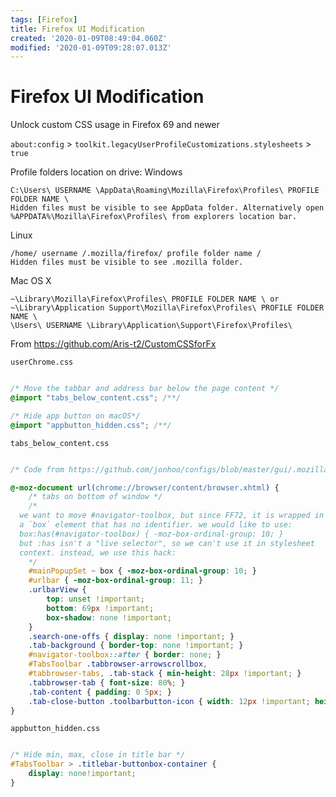 ```yaml
---
tags: [Firefox]
title: Firefox UI Modification
created: '2020-01-09T08:49:04.060Z'
modified: '2020-01-09T09:28:07.013Z'
---
```


# Firefox UI Modification

Unlock custom CSS usage in Firefox 69 and newer

`about:config` > `toolkit.legacyUserProfileCustomizations.stylesheets` > `true`

Profile folders location on drive:
Windows
```
C:\Users\ USERNAME \AppData\Roaming\Mozilla\Firefox\Profiles\ PROFILE FOLDER NAME \
Hidden files must be visible to see AppData folder. Alternatively open %APPDATA%\Mozilla\Firefox\Profiles\ from explorers location bar.
```
Linux
```
/home/ username /.mozilla/firefox/ profile folder name /
Hidden files must be visible to see .mozilla folder.
```

Mac OS X
```
~\Library\Mozilla\Firefox\Profiles\ PROFILE FOLDER NAME \ or
~\Library\Application Support\Mozilla\Firefox\Profiles\ PROFILE FOLDER NAME \
\Users\ USERNAME \Library\Application\Support\Firefox\Profiles\
```
From https://github.com/Aris-t2/CustomCSSforFx

`userChrome.css`
```CSS

/* Move the tabbar and address bar below the page content */
@import "tabs_below_content.css"; /**/

/* Hide app button on macOS*/
@import "appbutton_hidden.css"; /**/
```

`tabs_below_content.css`
```CSS

/* Code from https://github.com/jonhoo/configs/blob/master/gui/.mozilla/firefox/dev-edition-default/chrome/userChrome.css */

@-moz-document url(chrome://browser/content/browser.xhtml) {
	/* tabs on bottom of window */
	/*
  we want to move #navigator-toolbox, but since FF72, it is wrapped in
  a `box` element that has no identifier. we would like to use:
  box:has(#navigator-toolbox) { -moz-box-ordinal-group: 10; }
  but :has isn't a "live selector", so we can't use it in stylesheet
  context. instead, we use this hack:
	*/
	#mainPopupSet ~ box { -moz-box-ordinal-group: 10; }
	#urlbar { -moz-box-ordinal-group: 11; }
	.urlbarView {
		top: unset !important;
		bottom: 69px !important;
		box-shadow: none !important;
	}
	.search-one-offs { display: none !important; }
	.tab-background { border-top: none !important; }
	#navigator-toolbox::after { border: none; }
	#TabsToolbar .tabbrowser-arrowscrollbox,
	#tabbrowser-tabs, .tab-stack { min-height: 28px !important; }
	.tabbrowser-tab { font-size: 80%; }
	.tab-content { padding: 0 5px; }
	.tab-close-button .toolbarbutton-icon { width: 12px !important; height: 12px !important; }
}
```

`appbutton_hidden.css`
```CSS

/* Hide min, max, close in title bar */
#TabsToolbar > .titlebar-buttonbox-container {
	display: none!important;
}
```


